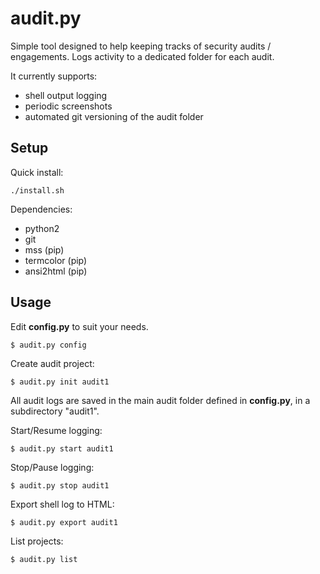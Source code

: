 # audit.py

Simple tool designed to help keeping tracks of security audits / engagements. Logs activity to a dedicated folder for each audit.

It currently supports:
- shell output logging
- periodic screenshots
- automated git versioning of the audit folder

## Setup

Quick install:

```
./install.sh
```

Dependencies:

* python2
* git
* mss (pip)
* termcolor (pip)
* ansi2html (pip)

## Usage

Edit **config.py** to suit your needs.
```
$ audit.py config
```

Create audit project:
```
$ audit.py init audit1
```

All audit logs are saved in the main audit folder defined in **config.py**, in a subdirectory "audit1".

Start/Resume logging:
```
$ audit.py start audit1 
```

Stop/Pause logging:
```
$ audit.py stop audit1
```

Export shell log to HTML:
```
$ audit.py export audit1
```

List projects:
```
$ audit.py list
```

